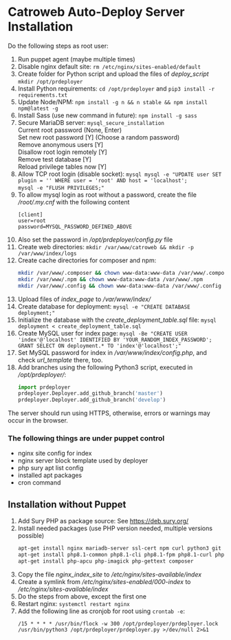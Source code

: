 # Catroweb Auto-Deploy Server Installation
Do the following steps as root user:
1. Run puppet agent (maybe multiple times)
1. Disable nginx default site: `rm /etc/nginx/sites-enabled/default`
1. Create folder for Python script and upload the files of *deploy_script* `mkdir /opt/prdeployer`
1. Install Python requirements: `cd /opt/prdeployer` and `pip3 install -r requirements.txt`
1. Update Node/NPM: `npm install -g n && n stable && npm install npm@latest -g`
1. Install Sass (use new command in future): `npm install -g sass`
1. Secure MariaDB server: `mysql_secure_installation`  
	Current root password (None, Enter)  
	Set new root password [Y] (Choose a random password)  
	Remove anonymous users [Y]  
	Disallow root login remotely [Y]  
	Remove test database [Y]  
	Reload privilege tables now [Y]
1. Allow TCP root login (disable socket): 
`mysql mysql -e "UPDATE user SET plugin = '' WHERE user = 'root' AND host = 'localhost';`  
`mysql -e "FLUSH PRIVILEGES;"`
1. To allow mysql login as root without a password, create the file */root/.my.cnf* with the following content  
    ```
    [client]
    user=root
    password=MYSQL_PASSWORD_DEFINED_ABOVE
    ```
1. Also set the password in */opt/prdeployer/config.py* file
1. Create web directories: `mkdir /var/www/catroweb && mkdir -p /var/www/index/logs`
1. Create cache directories for composer and npm: 
   ```bash
   mkdir /var/www/.composer && chown www-data:www-data /var/www/.composer
   mkdir /var/www/.npm && chown www-data:www-data /var/www/.npm
   mkdir /var/www/.config && chown www-data:www-data /var/www/.config
   ```
1. Upload files of *index_page* to */var/www/index/*
1. Create database for deployment: `mysql -e "CREATE DATABASE deployment;"`
1. Initialize the database with the *create_deployment_table.sql* file: `mysql deployment < create_deployment_table.sql`
1. Create MySQL user for index page: `mysql -Be "CREATE USER 'index'@'localhost' IDENTIFIED BY 'YOUR_RANDOM_INDEX_PASSWORD'; GRANT SELECT ON deployment.* TO 'index'@'localhost';"`
1. Set MySQL password for index in */var/www/index/config.php*, and check *url_template* there, too.
1. Add branches using the following Python3 script, executed in */opt/prdeployer/*:  
   ```python
   import prdeployer
   prdeployer.Deployer.add_github_branch('master')
   prdeployer.Deployer.add_github_branch('develop')
   ```

The server should run using HTTPS, otherwise, errors or warnings may occur in the browser.

### The following things are under puppet control
* nginx site config for index
* nginx server block template used by deployer
* php sury apt list config
* installed apt packages
* cron command

## Installation without Puppet
1. Add Sury PHP as package source: See https://deb.sury.org/
1. Install needed packages (use PHP version needed, multiple versions possible)
   ```bash
   apt-get install nginx mariadb-server ssl-cert npm curl python3 git
   apt-get install php8.1-common php8.1-cli php8.1-fpm php8.1-curl php8.1-intl php8.1-gd php8.1-zip php8.1-mysql php8.1-xml php8.1-mbstring
   apt-get install php-apcu php-imagick php-gettext composer
   ```
1. Copy the file *nginx_index_site* to */etc/nginx/sites-available/index*
1. Create a symlink from */etc/nginx/sites-enabled/000-index* to */etc/nginx/sites-available/index*
1. Do the steps from above, except the first one
1. Restart nginx: `systemctl restart nginx`
1. Add the following line as cronjob for root using `crontab -e`:
   ```
   /15 * * * * /usr/bin/flock -w 300 /opt/prdeployer/prdeployer.lock /usr/bin/python3 /opt/prdeployer/prdeployer.py >/dev/null 2>&1
   ```